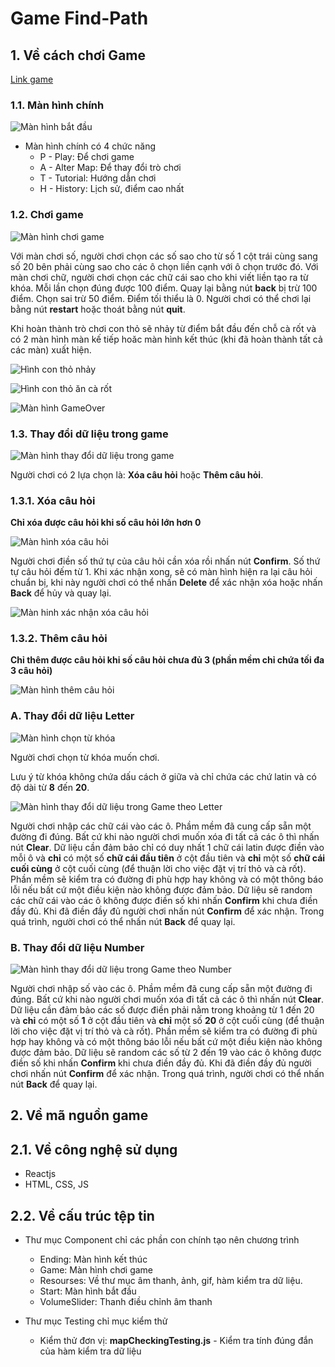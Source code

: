 # Game Find-Path
## 1. Về cách chơi Game
[Link game](https://kooyooman.github.io/Findpath/)
### 1.1. Màn hình chính
![Màn hình bắt đầu](https://i.ibb.co/Ph1BRYj/Untitled.png)

* Màn hình chính có 4 chức năng
  * P - Play: Để chơi game
  * A - Alter Map: Để thay đổi trò chơi
  * T - Tutorial: Hướng dẫn chơi
  * H - History: Lịch sử, điểm cao nhất
  
### 1.2. Chơi game
![Màn hình chơi game](https://i.ibb.co/G5dd4yj/Untitled.png)

Với màn chơi số, người chơi chọn các số sao cho từ số 1 cột trái cùng sang số 20 bên phải cùng sao cho các ô chọn liền cạnh với ô chọn trước đó. Với màn chơi chữ, người chơi chọn các chữ cái sao cho khi viết liền tạo ra từ khóa. Mỗi lần chọn đúng được 100 điểm. Quay lại bằng nút **back** bị trừ 100 điểm. Chọn sai trừ 50 điểm. Điểm tối thiểu là 0. Người chơi có thể chơi lại bằng nút **restart** hoặc thoát bằng nút **quit**.

Khi hoàn thành trò chơi con thỏ sẽ nhảy từ điểm bắt đầu đến chỗ cà rốt và có 2 màn hình màn kế tiếp hoăc màn hình kết thúc (khi đã hoàn thành tất cả các màn) xuất hiện.

![Hình con thỏ nhảy](https://i.ibb.co/N3HdxwS/Untitled.png)

![Hình con thỏ ăn cà rốt](https://i.ibb.co/gVff1dN/Untitled.png)

![Màn hình GameOver](https://i.ibb.co/42t8nTX/Untitled.png)

### 1.3. Thay đổi dữ liệu trong game

![Màn hình thay đổi dữ liệu trong game](https://i.ibb.co/JHB9mJX/Untitled.png)

Người chơi có 2 lựa chọn là: **Xóa câu hỏi** hoặc **Thêm câu hỏi**.

### 1.3.1. Xóa câu hỏi

**Chỉ xóa được câu hỏi khi số câu hỏi lớn hơn 0**

![Màn hình xóa câu hỏi](https://i.ibb.co/tLnjDwb/Untitled.png)

Người chơi điền số thứ tự của câu hỏi cần xóa rồi nhấn nút **Confirm**. Số thứ tự câu hỏi đếm từ 1. Khi xác nhận xong, sẽ có màn hình hiện ra lại câu hỏi chuẩn bị, khi này người chơi có thể nhấn **Delete** để xác nhận xóa hoặc nhấn **Back** để hủy và quay lại.

![Màn hinh xác nhận xóa câu hỏi](https://i.ibb.co/q5V3Vvc/Untitled.png)

### 1.3.2. Thêm câu hỏi 

**Chỉ thêm được câu hỏi khi số câu hỏi chưa đủ 3 (phần mềm chỉ chứa tối đa 3 câu hỏi)**

![Màn hình thêm câu hỏi](https://i.ibb.co/R7JQp3L/Screenshot-from-2020-07-03-20-06-32.png)

### A. Thay đổi dữ liệu Letter

![Màn hình chọn từ khóa](https://i.ibb.co/hcy9HCZ/Screenshot-from-2020-07-03-20-09-19.png)

Người chơi chọn từ khóa muốn chơi.

Lưu ý từ khóa không chứa dấu cách ở giữa và chỉ chứa các chứ latin và có độ dài từ **8** đến **20**.

![Màn hình thay đổi dữ liệu trong Game theo Letter](https://i.ibb.co/QD1Tqff/Screenshot-from-2020-07-03-20-18-28.png)

Người chơi nhập các chữ cái vào các ô. Phầm mềm đã cung cấp sẵn một đường đi đúng. Bất cứ khi nào người chơi muốn xóa đi tất cả các ô thì nhấn nút **Clear**. Dữ liệu cần đảm bảo chỉ có duy nhất 1 chữ cái latin được điền vào mỗi ô và **chỉ** có một số **chữ cái đầu tiên** ở cột đầu tiên và **chỉ** một số **chữ cái cuối cùng** ở cột cuối cùng (để thuận lời cho việc đặt vị trí thỏ và cà rốt). Phần mềm sẽ kiểm tra có đường đi phù hợp hay không và có một thông báo lỗi nếu bất cứ một điều kiện nào không được đảm bảo. Dữ liệu sẽ random các chữ cái vào các ô không được điền số khi nhấn **Confirm** khi chưa điền đầy đủ. Khi đã điền đầy đủ người chơi nhấn nút **Confirm** để xác nhận. Trong quá trình, người chơi có thể nhấn nút **Back** để quay lại.

### B. Thay đổi dữ liệu Number

![Màn hình thay đổi dữ liệu trong Game theo Number](https://i.ibb.co/5RnnMTH/Screenshot-from-2020-07-03-20-19-24.png)

Người chơi nhập số vào các ô. Phầm mềm đã cung cấp sẵn một đường đi đúng. Bất cứ khi nào người chơi muốn xóa đi tất cả các ô thì nhấn nút **Clear**. Dữ liệu cần đảm bảo các số được điền phải nằm trong khoảng từ 1 đến 20 và **chỉ** có một số **1** ở cột đầu tiên và **chỉ** một số **20** ở cột cuối cùng (để thuận lời cho việc đặt vị trí thỏ và cà rốt). Phần mềm sẽ kiểm tra có đường đi phù hợp hay không và có một thông báo lỗi nếu bất cứ một điều kiện nào không được đảm bảo. Dữ liệu sẽ random các số từ 2 đến 19 vào các ô không được điền số khi nhấn **Confirm** khi chưa điền đầy đủ. Khi đã điền đầy đủ người chơi nhấn nút **Confirm** để xác nhận. Trong quá trình, người chơi có thể nhấn nút **Back** để quay lại.

## 2. Về mã nguồn game

## 2.1. Về công nghệ sử dụng
* Reactjs
* HTML, CSS, JS

## 2.2. Về cấu trúc tệp tin
* Thư mục Component chỉ các phần con chính tạo nên chương trình
  * Ending: Màn hình kết thúc
  * Game: Màn hình chơi game
  * Resourses: Về thư mục âm thanh, ảnh, gif, hàm kiểm tra dữ liệu.
  * Start: Màn hình bắt đầu
  * VolumeSlider: Thanh điều chỉnh âm thanh
  
* Thư mục Testing chỉ mục kiểm thử
  * Kiểm thử đơn vị: **mapCheckingTesting.js** - Kiểm tra tính đúng đắn của hàm kiểm tra dữ liệu
